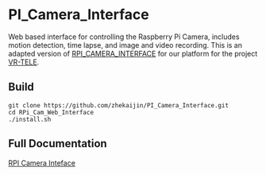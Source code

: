# PI_Camera_Interface
Web based interface for controlling the Raspberry Pi Camera, includes motion detection, time lapse, and image and video recording.
This is an adapted version of [RPI_CAMERA_INTERFACE](https://elinux.org/RPi-Cam-Web-Interface) for our platform for the project [VR-TELE](https://github.com/ZhekaiJin/VR-TELE). 

## Build ##

```shell
git clone https://github.com/zhekaijin/PI_Camera_Interface.git
cd RPi_Cam_Web_Interface
./install.sh
```

## Full Documentation ##
[RPI Camera Inteface](https://elinux.org/RPi-Cam-Web-Interface)



